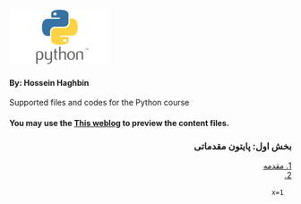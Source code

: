 <img src="images/Python-logo.png" alt="Diffrent perspective of objects." width="180" height="100" >

#### By: Hossein Haghbin

Supported files and codes for the Python course

#### You may use the [This weblog](https://haghbinh.github.io/Python-Course/) to preview the content files.
<h3 style="text-align: justify; direction:rtl">   
بخش اول: پایتون مقدماتی
</h3>

<div dir=rtl>
<a href="https://github.com/haghbinh/Python-Course/blob/master/Note%20Books/sec1.ipynb">
  1. مقدمه 
</a> <br>
  
<a href="https://haghbinh.github.io/Python-Course/Note%20Books/sec1.ipynb">
2.
</a><br>
  
```markdown
  x=1
```



